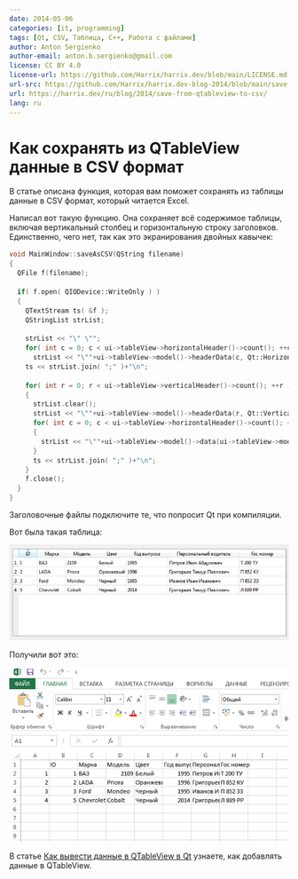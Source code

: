 ```yaml
---
date: 2014-05-06
categories: [it, programming]
tags: [Qt, CSV, Таблица, C++, Работа с файлами]
author: Anton Sergienko
author-email: anton.b.sergienko@gmail.com
license: CC BY 4.0
license-url: https://github.com/Harrix/harrix.dev/blob/main/LICENSE.md
url-src: https://github.com/Harrix/harrix.dev-blog-2014/blob/main/save-from-qtableview-to-csv/save-from-qtableview-to-csv.md
url: https://harrix.dev/ru/blog/2014/save-from-qtableview-to-csv/
lang: ru
---
```


# Как сохранять из QTableView данные в CSV формат

В статье описана функция, которая вам поможет сохранять из таблицы данные в CSV формат, который читается Excel.

Написал вот такую функцию. Она сохраняет всё содержимое таблицы, включая вертикальный столбец и горизонтальную строку заголовков. Единственно, чего нет, так как это экранирования двойных кавычек:

```cpp
void MainWindow::saveAsCSV(QString filename)
{
  QFile f(filename);

  if( f.open( QIODevice::WriteOnly ) )
  {
    QTextStream ts( &f );
    QStringList strList;

    strList << "\" \"";
    for( int c = 0; c < ui->tableView->horizontalHeader()->count(); ++c )
      strList << "\""+ui->tableView->model()->headerData(c, Qt::Horizontal).toString()+"\"";
    ts << strList.join( ";" )+"\n";

    for( int r = 0; r < ui->tableView->verticalHeader()->count(); ++r )
    {
      strList.clear();
      strList << "\""+ui->tableView->model()->headerData(r, Qt::Vertical).toString()+"\"";
      for( int c = 0; c < ui->tableView->horizontalHeader()->count(); ++c )
      {
        strList << "\""+ui->tableView->model()->data(ui->tableView->model()->index(r, c), Qt::DisplayRole).toString()+"\"";
      }
      ts << strList.join( ";" )+"\n";
    }
    f.close();
  }
}
```

Заголовочные файлы подключите те, что попросит Qt при компиляции.

Вот была такая таблица:

![Таблица с данными в Qt](img/qtableview.png)

Получили вот это:

![Открытый CSV файл](img/excel.png)

В статье [Как вывести данные в QTableView в Qt](https://github.com/Harrix/harrix.dev-blog-2014/blob/main/output-data-to-qtableview/output-data-to-qtableview.md) узнаете, как добавлять данные в QTableView.
